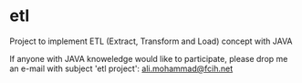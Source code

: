 # etl
Project to implement ETL (Extract, Transform and Load) concept with JAVA 

If anyone with JAVA knoweledge would like to participate, please drop me an e-mail with subject 'etl project':
ali.mohammad@fcih.net
